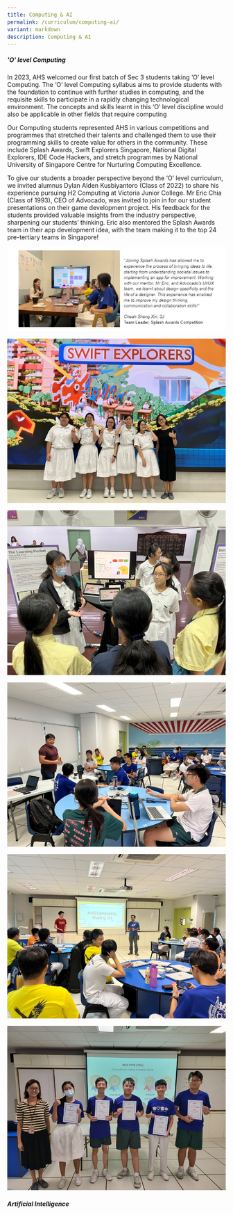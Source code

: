 ```yaml
---
title: Computing & AI
permalink: /curriculum/computing-ai/
variant: markdown
description: Computing & AI
---
```

##### 'O' level Computing

In 2023, AHS welcomed our first batch of Sec 3 students taking ‘O’ level Computing. The ‘O’ level Computing syllabus aims to provide students with the foundation to continue with further studies in computing, and the requisite skills to participate in a rapidly changing technological environment. The concepts and skills learnt in this ‘O’ level discipline would also be applicable in other fields that require computing

Our Computing students represented AHS in various competitions and programmes that stretched their talents and challenged them to use their programming skills to create value for others in the community. These include Splash Awards, Swift Explorers Singapore, National Digital Explorers, IDE Code Hackers, and stretch programmes by National University of Singapore Centre for Nurturing Computing Excellence.

To give our students a broader perspective beyond the ‘O’ level curriculum, we invited alumnus Dylan Alden Kusbiyantoro (Class of 2022) to share his experience pursuing H2 Computing at Victoria Junior College. Mr Eric Chia (Class of 1993), CEO of Advocado, was invited to join in for our student presentations on their game development project. His feedback for the students provided valuable insights from the industry perspective, sharpening our students’ thinking. Eric also mentored the Splash Awards team in their app development idea, with the team making it to the top 24 pre-tertiary teams in Singapore!

![](/images/Curriculum/AI%20Computing/2023_AI_Computing_10.jpg)

![](/images/Curriculum/AI%20Computing/2023_AI_Computing_06.jpg)

![](/images/Curriculum/AI%20Computing/2023_AI_Computing_04.jpg)

![](/images/Curriculum/AI%20Computing/2023_AI_Computing_08.jpg)

![](/images/Curriculum/AI%20Computing/2023_AI_Computing_02.jpg)

![](/images/Curriculum/AI%20Computing/2023_AI_Computing_01.jpg)

##### Artificial Intelligence 


